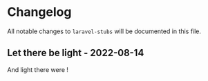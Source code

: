 # Changelog

All notable changes to `laravel-stubs` will be documented in this file.

## Let there be light - 2022-08-14

And light there were !
